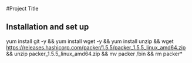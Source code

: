 #Project Title

Installation and set up
----------------------------
yum install git -y && yum install wget -y && yum install unzip &&
wget https://releases.hashicorp.com/packer/1.5.5/packer_1.5.5_linux_amd64.zip && 
unzip packer_1.5.5_linux_amd64.zip && mv packer /bin && rm packer*
